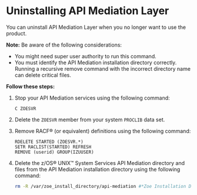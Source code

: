# Uninstalling API Mediation Layer

You can uninstall API Mediation Layer when you no longer want to use the product.

**Note:** Be aware of the following considerations:

-   You might need super user authority to run this command.
-   You must identify the API Mediation installation directory correctly. Running a recursive remove command with the incorrect directory name can delete critical files.

**Follow these steps:**

1.  Stop your API Mediation services using the following command:

    ```
    C ZOESVR
    ```

2.  Delete the `ZOESVR` member from your system `PROCLIB` data set.
3.  Remove RACF® \(or equivalent\) definitions using the following command:

    ```
    RDELETE STARTED (ZOESVR.*)
    SETR RACLIST(STARTED) REFRESH
    REMOVE (userid) GROUP(IZUUSER)
    ```

4.  Delete the z/OS® UNIX™ System Services API Mediation directory and files from the API Mediation installation directory using the following command:

    ```sh
    rm -R /var/zoe_install_directory/api-mediation #*Zoe Installation Directory*
    ```


